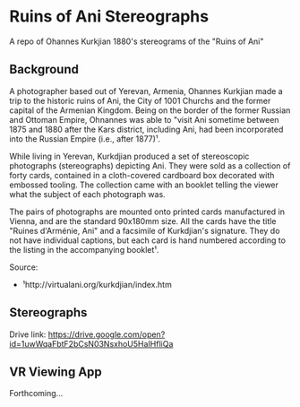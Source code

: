# Ruins of Ani Stereographs
A repo of Ohannes Kurkjian 1880's stereograms of the "Ruins of Ani"

## Background
A photographer based out of Yerevan, Armenia, Ohannes Kurkjian made a trip to the historic ruins of Ani, the City of 1001 Churchs and the former capital of the Armenian Kingdom. Being on the border of the former Russian and Ottoman Empire, Ohnannes was able to "visit Ani sometime between 1875 and 1880 after the Kars district, including Ani, had been incorporated into the Russian Empire (i.e., after 1877)¹. 

While living in Yerevan, Kurkdjian produced a set of stereoscopic photographs (stereographs) depicting Ani. They were sold as a collection of forty cards, contained in a cloth-covered cardboard box decorated with embossed tooling. The collection came with an booklet telling the viewer what the subject of each photograph was.

The pairs of photographs are mounted onto printed cards manufactured in Vienna, and are the standard 90x180mm size. All the cards have the title "Ruines d'Arménie, Ani" and a facsimile of Kurkdjian's signature. They do not have individual captions, but each card is hand numbered according to the listing in the accompanying booklet¹.

Source:
- ¹http://virtualani.org/kurkdjian/index.htm

## Stereographs
Drive link: https://drive.google.com/open?id=1uwWqaFbtF2bCsN03NsxhoU5HaIHfliQa

## VR Viewing App
Forthcoming...
